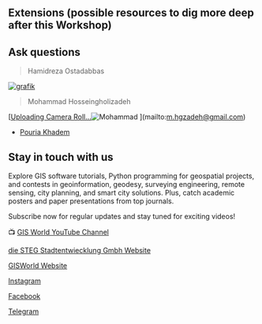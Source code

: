 ## Extensions (possible resources to dig more deep after this Workshop)

## Ask questions

> Hamidreza Ostadabbas

[![grafik](https://github.com/Hamidrezaostadabbas/FOSS4G_Asia_2023/assets/104430434/35872e62-abe7-4310-8b9b-6a24d73d9ddf)](mailto:hamidreza.ostadabbas@steg.de)

> Mohammad Hosseingholizadeh

[[Uploading Camera Roll…]()![Mohammad](https://github.com/GISWorld-Tech/geopython/assets/56732643/07b4c9f1-4681-4b4c-bfe7-1ed336f6117e)
](mailto:m.hgzadeh@gmail.com)

* [Pouria Khadem](mailto:pouria.khademh@gmail.com)

## Stay in touch with us

Explore GIS software tutorials, Python programming for geospatial projects, and contests in geoinformation, geodesy, surveying engineering, remote sensing, city planning, and smart city solutions. Plus, catch academic posters and paper presentations from top journals.

Subscribe now for regular updates and stay tuned for exciting videos!

📺 [GIS World YouTube Channel](https://www.youtube.com/@gisworld-tech/playlists)

[die STEG Stadtentwiecklung Gmbh Website](https://steg.de/)

[GISWorld Website](https://gisworld-tech.com/)

[Instagram](instagram.com/gis_world?igshid=YmMyMTA2M2Y=)

[Facebook](facebook.com/profile.php?id=100091082345580)

[Telegram](t.me/gis_world_de)

